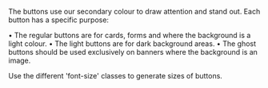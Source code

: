 The buttons use our secondary colour to draw attention and stand out. Each button has a specific purpose:

• The regular buttons are for cards, forms and where the background is a light colour.
• The light buttons are for dark background areas.
• The ghost buttons should be used exclusively on banners where the background is an image.

Use the different 'font-size' classes to generate sizes of buttons.
